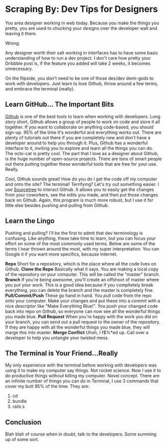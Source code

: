 # Scraping By: Dev Tips for Designers 

You area designer working in web today. Because you make the things you pretty, you are used to chucking your designs over the developer wall and leaving it there. 

Wrong. 

Any designer worth their salt working in interfaces has to have some basic understanding of how to run a dev project. I don't care how pretty your Dribbble post is, if the feature you added will take 2 weeks, it becomes unnecessary.

On the flipside, you don't need to be one of those des/dev demi-gods to work with developers.  Just learn to love Github, throw around a few terms, and embrace the terminal (really).


## Learn GitHub... The Important Bits

  <a href="http://github.com/">Github</a> is one of the best tools to learn when working with developers. Long story short, Github allows a group of people to work on code and store it all together. If you want to collaborate on anything code-based, you should sign-up. 95% of the time it's wonderful and everything works out. There are plenty of tutorials out there if you are completely new and don't have a developer around to help you through it. Plus, Github has a wonderful interface to it, inviting you to explore and learn all the things you can do. The octo-cat is pretty cool. The part that I love as a designer about Github, is the huge number of open-source projects. There are tons of smart people out there putting together these wonderful tools that are free for your use. Really.

  Cool, Github sounds great! How do you do I get the code off my computer and onto the site? The terminal! Terrifying? Let's try out something easier. I use <a href="http://www.sourcetreeapp.com/">Sourcetree</a> to interact Github. It allows you to easily get the changes from your coworkers, see the edits you made, and then put those changes back on Github. Again, this program is much more robust, but I use it for little else besides pushing and pulling from Github.

## Learn the Lingo

  Pushing and pulling? I'll be the first to admit that dev terminology is confusing. Like anything, these take time to learn, but you can focus your effort on some of the most commonly used terms. Below are some of the terms I hear thrown around the most, with my super interpretation. You can Google it if you want more specifics, because Internet. 

  <b>Repo</b> Short for a repository, which is the place where all the code lives on Github.
  <b>Clone the Repo</b> Basically what it says. You are making a local copy of the repository on your computer. This will be called the "master" branch. 
  <b>Branch</b> If you're being awesome, you'll create an offshoot of master where you put your work. This is a good idea because if you compltetely break everything, you can delete the branch and the master is completely fine. 
  <b>Pull/Commit/Push</b> These go hand in hand. You <i>pull</i> code from the repo onto your computer. Make your changes and put these into a <i>commit</i> with a nice descriptor like "Make Everything Blue!". You <i>push</i> your changed code back into repo on Github, so everyone can now see all the wonderful things you made blue.
  <b>Pull Request</b> When you're happy with the work you did on your branch, you can send out a pull request to the owner of the repository. If they are happy with all the wonderful things you made blue, they will marge this into master.
  <b>Merge Conflict</b> Uhoh, I f$%*ed up. Call over a developer to help you untangle your twisted mess. 

## The Terminal is Your Friend...Really

  My only experience with the terminal before working with developers was using it to make my computer say things. Not rocket science. Now I use it to do productive things without killing my computer. Novel concept. There are an infinite number of things you can do in Terminal, I use 3 commands that cover my butt 95% of the time. They are:
  <ol>
    <li>cd</li>
    <li>bundle</li>
    <li>rails s</li>
  </ol>


<!--   Explain those -->

## Conclusion

Blah blah of course when in doubt, talk to the developers. Some summing up of some sort. 
